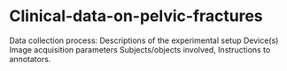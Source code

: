 # Clinical-data-on-pelvic-fractures
Data collection process:
Descriptions of the experimental setup
Device(s)
Image acquisition parameters
Subjects/objects involved, 
Instructions to annotators.
